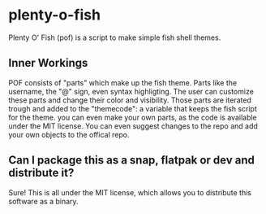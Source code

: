 # plenty-o-fish
Plenty O' Fish (pof) is a script to make simple fish shell themes.

## Inner Workings
POF consists of "parts" which make up the fish theme. Parts like the username, the "@" sign, even syntax highligting. The user can customize these parts and change their color and visibility. Those parts are iterated trough and added to the "themecode": a variable that keeps the fish script for the theme.
you can even make your own parts, as the code is available under the MIT license. You can even suggest changes to the repo and add your own objects to the offical repo.

## Can I package this as a snap, flatpak or dev and distribute it?
Sure! This is all under the MIT license, which allows you to distribute this software as a binary.
